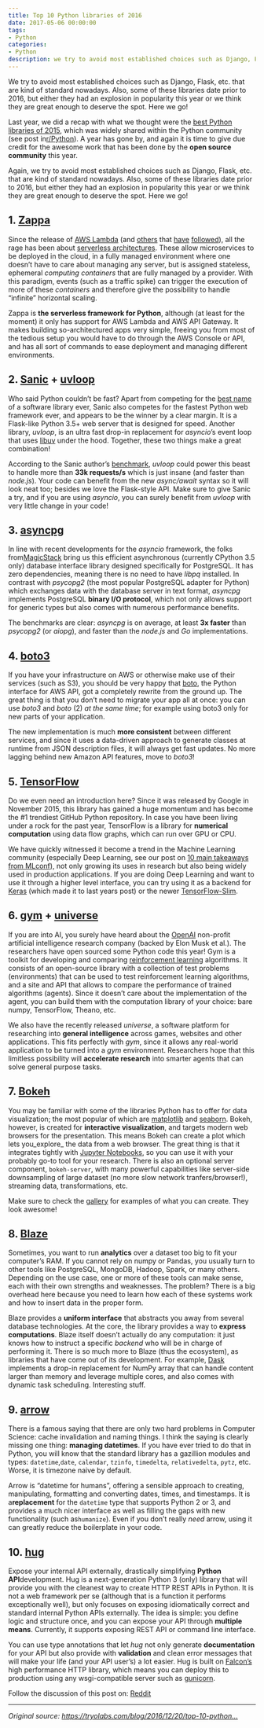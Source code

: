 ```yaml
---
title: Top 10 Python libraries of 2016
date: 2017-05-06 00:00:00
tags:
- Python
categories:
- Python
description: we try to avoid most established choices such as Django, Flask, etc. that are kind of standard nowadays. Also, some of these libraries date prior to 2016, but either they had an explosion in popularity this year or we think they are great enough to deserve the spot. Here we go!
---
```

We try to avoid most established choices such as Django, Flask, etc. that are kind of standard nowadays. Also, some of these libraries date prior to 2016, but either they had an explosion in popularity this year or we think they are great enough to deserve the spot. Here we go!
<!--more-->
<div class="post">
    <p>Last year, we did a recap with what we thought were the <a href="https://tryolabs.com/blog/2015/12/15/top-10-python-libraries-of-2015/">best Python libraries of 2015</a>, which was widely shared within the Python community (see post in<a href="https://www.reddit.com/r/Python/comments/3wyiuv/top_10_python_libraries_of_2015/">r/Python</a>).
        A year has gone by, and again it is time to give due credit for the awesome work that has been done by the <strong>open source community</strong> this year.</p>
    <p>Again, we try to avoid most established choices such as Django, Flask, etc. that are kind of standard nowadays. Also, some of these libraries date prior to 2016, but either they had an explosion in popularity this year or we think they are great enough
        to deserve the spot. Here we go!</p>
    <h2>1. <a href="https://www.zappa.io/">Zappa</a></h2>
    <p>Since the release of <a href="https://aws.amazon.com/lambda/details/">AWS Lambda</a> (and <a href="https://cloud.google.com/functions/docs/">others</a> that <a href="https://azure.microsoft.com/en-us/services/functions/">have</a> <a href="https://www.ibm.com/cloud-computing/bluemix/openwhisk">followed</a>),
        all the rage has been about <a href="http://martinfowler.com/articles/serverless.html">serverless architectures</a>. These allow microservices to be deployed in the cloud, in a fully managed environment where one doesn’t have to care about managing
        any server, but is assigned stateless, ephemeral <em>computing containers</em> that are fully managed by a provider. With this paradigm, events (such as a traffic spike) can trigger the execution of more of these <em>containers</em> and therefore
        give the possibility to handle “infinite” horizontal scaling.</p>
    <p>Zappa is <strong>the serverless framework for Python</strong>, although (at least for the moment) it only has support for AWS Lambda and AWS API Gateway. It makes building so-architectured apps very simple, freeing you from most of the tedious setup
        you would have to do through the AWS Console or API, and has all sort of commands to ease deployment and managing different environments.</p>
    <h2>2. <a href="https://github.com/channelcat/sanic">Sanic</a> + <a href="https://magic.io/blog/uvloop-blazing-fast-python-networking/">uvloop</a></h2>
    <p>Who said Python couldn’t be fast? Apart from competing for the <a href="http://knowyourmeme.com/memes/sanic-hegehog">best name</a> of a software library ever, Sanic also competes for the fastest Python web framework ever, and appears to be the winner
        by a clear margin. It is a Flask-like Python 3.5+ web server that is designed for speed. Another library, <em>uvloop</em>, is an ultra fast drop-in replacement for <em>asyncio</em>’s event loop that uses <a href="https://github.com/libuv/libuv">libuv</a>        under the hood. Together, these two things make a great combination!</p>
    <p>According to the Sanic author’s <a href="https://github.com/channelcat/sanic#benchmarks">benchmark</a>, <em>uvloop</em> could power this beast to handle more than <strong>33k requests/s</strong> which is just insane (and faster than <em>node.js</em>).
        Your code can benefit from the new <em>async/await</em> syntax so it will look neat too; besides we love the Flask-style API. Make sure to give Sanic a try, and if you are using <em>asyncio</em>, you can surely benefit from <em>uvloop</em> with
        very little change in your code!</p>
    <h2>3. <a href="https://github.com/MagicStack/asyncpg">asyncpg</a></h2>
    <p>In line with recent developments for the <em>asyncio</em> framework, the folks from<a href="https://magic.io/">MagicStack</a> bring us this efficient asynchronous (currently CPython 3.5 only) database interface library designed specifically for PostgreSQL.
        It has zero dependencies, meaning there is no need to have <em>libpq</em> installed. In contrast with <em>psycopg2</em> (the most popular PostgreSQL adapter for Python) which exchanges data with the database server in text format, <em>asyncpg</em>        implements PostgreSQL <strong>binary I/O protocol</strong>, which not only allows support for generic types but also comes with numerous performance benefits.</p>
    <p>The benchmarks are clear: <em>asyncpg</em> is on average, at least <strong>3x faster</strong> than <em>psycopg2</em> (or <em>aiopg</em>), and faster than the <em>node.js</em> and <em>Go</em> implementations.</p>
    <h2>4. <a href="https://github.com/boto/boto3">boto3</a></h2>
    <p>If you have your infrastructure on AWS or otherwise make use of their services (such as S3), you should be very happy that <a href="https://github.com/boto/boto">boto</a>, the Python interface for AWS API, got a completely rewrite from the ground
        up. The great thing is that you don’t need to migrate your app all at once: you can use <em>boto3</em> and <em>boto</em> (2) <em>at the same time</em>; for example using boto3 only for new parts of your application.</p>
    <p>The new implementation is much <strong>more consistent</strong> between different services, and since it uses a data-driven approach to generate classes at runtime from JSON description files, it will always get fast updates. No more lagging behind
        new Amazon API features, move to <em>boto3</em>!</p>
    <h2>5. <a href="https://www.tensorflow.org/">TensorFlow</a></h2>
    <p>Do we even need an introduction here? Since it was released by Google in November 2015, this library has gained a huge momentum and has become the #1 trendiest GitHub Python repository. In case you have been living under a rock for the past year,
        TensorFlow is a library for <strong>numerical computation</strong> using data flow graphs, which can run over GPU or CPU.</p>
    <p>We have quickly witnessed it become a trend in the Machine Learning community (especially Deep Learning, see our post on <a href="https://tryolabs.com/blog/2016/11/18/10-main-takeaways-from-mlconf/">10 main takeaways from MLconf</a>), not only growing
        its uses in research but also being widely used in production applications. If you are doing Deep Learning and want to use it through a higher level interface, you can try using it as a backend for <a href="https://keras.io/">Keras</a> (which
        made it to last years post) or the newer <a href="https://github.com/tensorflow/tensorflow/tree/master/tensorflow/contrib/slim">TensorFlow-Slim</a>.</p>
    <h2>6. <a href="https://gym.openai.com/">gym</a> + <a href="https://universe.openai.com/">universe</a></h2>
    <p>If you are into AI, you surely have heard about the <a href="https://openai.com/">OpenAI</a> non-profit artificial intelligence research company (backed by Elon Musk et al.). The researchers have open sourced some Python code this year! Gym is a toolkit
        for developing and comparing <a href="https://en.wikipedia.org/wiki/Reinforcement_learning">reinforcement learning</a> algorithms. It consists of an open-source library with a collection of test problems (environments) that can be used to test
        reinforcement learning algorithms, and a site and API that allows to compare the performance of trained algorithms (agents). Since it doesn’t care about the implementation of the agent, you can build them with the computation library of your choice:
        bare numpy, TensorFlow, Theano, etc.</p>
    <p>We also have the recently released <em>universe</em>, a software platform for researching into <strong>general intelligence</strong> across games, websites and other applications. This fits perfectly with <em>gym</em>, since it allows any real-world
        application to be turned into a <em>gym</em> environment. Researchers hope that this limitless possibility will <strong>accelerate research</strong> into smarter agents that can solve general purpose tasks.</p>
    <h2>7. <a href="http://bokeh.pydata.org/">Bokeh</a></h2>
    <p>You may be familiar with some of the libraries Python has to offer for data visualization; the most popular of which are <a href="http://matplotlib.org/">matplotlib</a> and <a href="http://seaborn.pydata.org/">seaborn</a>. Bokeh, however, is created
        for <strong>interactive visualization</strong>, and targets modern web browsers for the presentation. This means Bokeh can create a plot which lets you_explore_ the data from a web browser. The great thing is that it integrates tightly with
        <a
            href="https://jupyter.org/">Jupyter Notebooks</a>, so you can use it with your probably go-to tool for your research. There is also an optional server component, <code class="highlighter-rouge">bokeh-server</code>, with many powerful capabilities like server-side downsampling
            of large dataset (no more slow network tranfers/browser!), streaming data, transformations, etc.</p>
    <p>Make sure to check the <a href="http://bokeh.pydata.org/en/latest/docs/gallery.html">gallery</a> for examples of what you can create. They look awesome!</p>
    <h2>8. <a href="https://blaze.readthedocs.io/en/latest/index.html">Blaze</a></h2>
    <p>Sometimes, you want to run <strong>analytics</strong> over a dataset too big to fit your computer’s RAM. If you cannot rely on numpy or Pandas, you usually turn to other tools like PostgreSQL, MongoDB, Hadoop, Spark, or many others. Depending on the
        use case, one or more of these tools can make sense, each with their own strengths and weaknesses. The problem? There is a big overhead here because you need to learn how each of these systems work and how to insert data in the proper form.</p>
    <p>Blaze provides a <strong>uniform interface</strong> that abstracts you away from several database technologies. At the core, the library provides a way to <strong>express computations</strong>. Blaze itself doesn’t actually do any computation: it
        just knows how to instruct a specific <em>backend</em> who will be in charge of performing it. There is so much more to Blaze (thus the ecosystem), as libraries that have come out of its development. For example, <a href="http://dask.pydata.org/en/latest/">Dask</a>        implements a drop-in replacement for NumPy array that can handle content larger than memory and leverage multiple cores, and also comes with dynamic task scheduling. Interesting stuff.</p>
    <h2>9. <a href="https://github.com/crsmithdev/arrow">arrow</a></h2>
    <p>There is a famous saying that there are only two hard problems in Computer Science: cache invalidation and naming things. I think the saying is clearly missing one thing: <strong>managing datetimes</strong>. If you have ever tried to do that in Python,
        you will know that the standard library has a gazillion modules and types: <code class="highlighter-rouge">datetime</code>,<code class="highlighter-rouge">date</code>, <code class="highlighter-rouge">calendar</code>, <code class="highlighter-rouge">tzinfo</code>,
        <code class="highlighter-rouge">timedelta</code>, <code class="highlighter-rouge">relativedelta</code>, <code class="highlighter-rouge">pytz</code>, etc. Worse, it is timezone naive by default.</p>
    <p>Arrow is “datetime for humans”, offering a sensible approach to creating, manipulating, formatting and converting dates, times, and timestamps. It is a<strong>replacement</strong> for the <code class="highlighter-rouge">datetime</code> type that supports
        Python 2 or 3, and provides a much nicer interface as well as filling the gaps with new functionality (such as<code class="highlighter-rouge">humanize</code>). Even if you don’t really <em>need</em> arrow, using it can greatly reduce the boilerplate
        in your code.</p>
    <h2>10. <a href="http://www.hug.rest/">hug</a></h2>
    <p>Expose your internal API externally, drastically simplifying <strong>Python API</strong>development. Hug is a next-generation Python 3 (only) library that will provide you with the cleanest way to create HTTP REST APIs in Python. It is not a web framework
        per se (although that is a function it performs exceptionally well), but only focuses on exposing idiomatically correct and standard internal Python APIs externally. The idea is simple: you define logic and structure once, and you can expose your
        API through <strong>multiple means</strong>. Currently, it supports exposing REST API or command line interface.</p>
    <p>You can use type annotations that let <em>hug</em> not only generate <strong>documentation</strong> for your API but also provide with <strong>validation</strong> and clean error messages that will make your life (and your API user’s) a lot easier.
        Hug is built on <a href="https://github.com/falconry/falcon">Falcon’s</a> high performance HTTP library, which means you can deploy this to production using any wsgi-compatible server such as <a href="http://gunicorn.org/">gunicorn</a>.</p>
    <p>Follow the discussion of this post on: <a href="https://www.reddit.com/r/Python/comments/5jf64k/top_10_python_libraries_of_2016/">Reddit</a></p>
    <hr>
    <p><em>Original source:</em> <a href="https://tryolabs.com/blog/2016/12/20/top-10-python-libraries-of-2016/"><em>https://tryolabs.com/blog/2016/12/20/top-10-python…</em></a></p>
</div>
